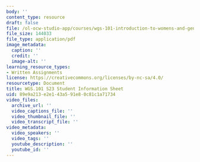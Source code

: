 ```yaml
---
body: ''
content_type: resource
draft: false
file: /ol-ocw-studio-app/courses/wgs-101-introduction-to-womens-and-gender-studies-spring-2023/mitwgs_101_s23_infosheet.pdf
file_size: 144033
file_type: application/pdf
image_metadata:
  caption: ''
  credit: ''
  image-alt: ''
learning_resource_types:
- Written Assignments
license: https://creativecommons.org/licenses/by-nc-sa/4.0/
resourcetype: Document
title: WGS.101 S23 Student Information Sheet
uid: 89e9a213-e2e1-43a5-91e8-0c81c1a71734
video_files:
  archive_url: ''
  video_captions_file: ''
  video_thumbnail_file: ''
  video_transcript_file: ''
video_metadata:
  video_speakers: ''
  video_tags: ''
  youtube_description: ''
  youtube_id: ''
---
```

